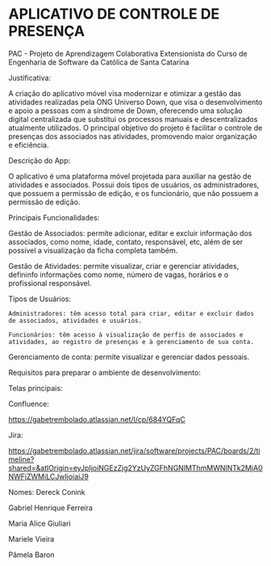 # APLICATIVO DE CONTROLE DE PRESENÇA
PAC - Projeto de Aprendizagem Colaborativa Extensionista do Curso de Engenharia de Software da Católica de Santa Catarina

Justificativa:

A criação do aplicativo móvel visa modernizar e otimizar a gestão das atividades realizadas pela ONG Universo Down, que visa o desenvolvimento e apoio a pessoas com a síndrome de Down, oferecendo uma solução digital centralizada que substitui os processos manuais e descentralizados atualmente utilizados. O principal objetivo do projeto é facilitar o controle de presenças dos associados nas atividades, promovendo maior organização e eficiência. 


Descrição do App:

O aplicativo é uma plataforma móvel projetada para auxiliar na gestão de atividades e associados. Possui dois tipos de usuários, os administradores, que possuem a permissão de edição, e os funcionário, que não possuem a permissão de edição. 

Principais Funcionalidades:

  Gestão de Associados: permite adicionar, editar e excluir informação dos associados, como nome, idade, contato, responsável, etc, além de ser possível a visualização da ficha completa também. 
  
  Gestão de Atividades: permite visualizar, criar e gerenciar atividades, defininfo informações como nome, número de vagas, horários e o profissional responsável.
  
  Tipos de Usuários: 
  
    Administradores: têm acesso total para criar, editar e excluir dados de associados, atividades e usuários. 
    
    Funcionários: têm acesso à visualização de perfis de associados e atividades, ao registro de presenças e à gerenciamento de sua conta. 
    
  Gerenciamento de conta: permite visualizar e gerenciar dados pessoais. 


Requisitos para preparar o ambiente de desenvolvimento:


Telas principais:


Confluence:

https://gabetrembolado.atlassian.net/l/cp/684YQFqC


Jira:

https://gabetrembolado.atlassian.net/jira/software/projects/PAC/boards/2/timeline?shared=&atlOrigin=eyJpIjoiNGEzZjg2YzUyZGFhNGNlMThmMWNlNTk2MjA0NWFjZWMiLCJwIjoiaiJ9


Nomes:
Dereck Conink

Gabriel Henrique Ferreira

Maria Alice Giuliari

Mariele Vieira

Pâmela Baron
